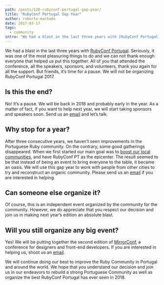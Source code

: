 ```yaml
---
path: /posts/128-rubyconf-portugal-gap-year/
title: "RubyConf Portugal Gap Year"
author: roberto-machado
date: 2017-03-17
tags:
  - community
intro: "We had a blast in the last three years with [RubyConf Portugal](http://rubyconf.pt/). Seriously, it was one of the most pleasuring things to do and we can not thank enough everyone that helped us put this together. All of you that attended the conference, all the speakers, sponsors, and volunteers, thank you again for all the support. But friends, it’s time for a pause.  We will not be organizing RubyConf Portugal 2017."
---
```


We had a blast in the last three years with [RubyConf Portugal](http://rubyconf.pt/). Seriously, it was one of the most pleasuring things to do and we can not thank enough everyone that helped us put this together. All of you that attended the conference, all the speakers, sponsors, and volunteers, thank you again for all the support. But friends, it’s time for a pause.  We will not be organizing RubyConf Portugal 2017.

## Is this the end?
No! It’s a pause. We will be back in 2018 and probably early in the year. As a matter of fact, if you want to help next year, we will start taking sponsors and speakers soon. Send us an [email] and let’s talk.

## Why stop for a year?
After three consecutive years, we haven’t seen improvements in the Portuguese Ruby community. On the contrary, some good gatherings disappeared. When we first started our main goal was to [boost our local communities](https://subvisual.co/community/), and have RubyConf PT as the epicenter. The result seemed to be that instead of being an event to bring everyone to the table, it became an oasis. We will use this gap year to work with people from other cities to try and reconstruct an organic community. Please send us an [email] if you are interested in helping.  

## Can someone else organize it?
Of course, this is an independent event organized by the community for the community. However, we do appreciate that you respect our decision and join us in making next year’s edition an absolute blast. 

## Will you still organize any big event?
Yes! We will be putting together the second edition of [MirrorConf], a conference for designers and front-end developers. If you are interested in helping us, shoot us an [email].

We will continue doing our best to improve the Ruby Community in Portugal and around the world. We hope that you understand our decision and join us in our endeavors to rebuild a strong Portuguese Community as well as organize the best RubyConf Portugal has ever seen in 2018.

[MirrorConf]: http://mirrorconf.com
[email]: mailto:contact@subvisual.co
